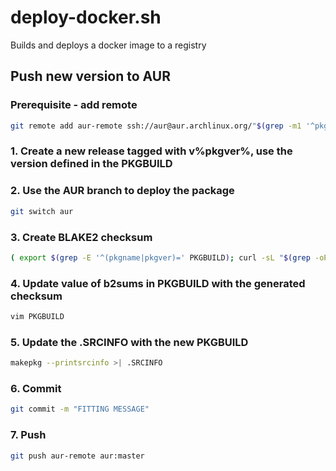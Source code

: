 # deploy-docker.sh

Builds and deploys a docker image to a registry

## Push new version to AUR
### Prerequisite - add remote
```sh
git remote add aur-remote ssh://aur@aur.archlinux.org/"$(grep -m1 '^pkgname=' PKGBUILD | cut -d= -f2)".git
```
### 1. Create a new release tagged with v%pkgver%, use the version defined in the PKGBUILD
### 2. Use the AUR branch to deploy the package
```sh
git switch aur
```
### 3. Create BLAKE2 checksum
```bash
( export $(grep -E '^(pkgname|pkgver)=' PKGBUILD); curl -sL "$(grep -oP '^source=\(\K".*?"' PKGBUILD | tr -d '"' | envsubst)" | b2sum | cut -d' ' -f1 )
```
### 4. Update value of b2sums in PKGBUILD with the generated checksum
```sh
vim PKGBUILD
```
### 5. Update the .SRCINFO with the new PKGBUILD
```sh
makepkg --printsrcinfo >| .SRCINFO
```

### 6. Commit
```sh
git commit -m "FITTING MESSAGE"
```

### 7. Push
```sh
git push aur-remote aur:master
```


